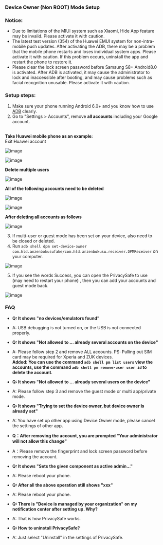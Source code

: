 ### Device Owner (Non ROOT) Mode Setup

### Notice:
- Due to limitations of the MIUI system such as Xiaomi, Hide App feature may be invalid. Please activate it with caution.
- The latest test version (354) of the Huawei EMUI system for non-intra-mobile push updates. After activating the ADB, there may be a problem that the mobile phone restarts and loses individual system apps. Please activate it with caution. If this problem occurs, uninstall the app and restart the phone to restore it.
- Please clear the lock screen password before Samsung S8+ Android8.0 is activated. After ADB is activated, it may cause the administrator to lock and inaccessible after booting, and may cause problems such as facial recognition unusable. Please activate it with caution.

### Setup steps:
1. Make sure your phone running Android  6.0+ and you know how to use [ADB](https://www.xda-developers.com/install-adb-windows-macos-linux/) clearly.
2. Go to "Settings > Accounts", remove **all accounts** including your Google account.

</br>**Take Huawei mobile phone as an example:**
</br>Exit Huawei account

![image](https://github.com/kaku2015/PrivacySafeFakeDocs/blob/master/images/delete_account_1.jpg)

![image](https://github.com/kaku2015/PrivacySafeFakeDocs/blob/master/images/delete_account_2.jpg)

**Delete multiple users**

![image](https://github.com/kaku2015/PrivacySafeFakeDocs/blob/master/images/delete_account_3.jpg)

**All of the following accounts need to be deleted**

![image](https://github.com/kaku2015/PrivacySafeFakeDocs/blob/master/images/delete_account_4.jpg)

![image](https://github.com/kaku2015/PrivacySafeFakeDocs/blob/master/images/delete_account_5.jpg)

**After deleting all accounts as follows**

![image](https://github.com/kaku2015/PrivacySafeFakeDocs/blob/master/images/delete_account_6.jpg)

3. If multi-user or guest mode has been set on your device, also need to be closed or deleted.
4. Run ```adb shell dpm set-device-owner com.hld.anzenbokusufake/com.hld.anzenbokusu.receiver.DPMReceiver``` on your computer.

![image](https://github.com/kaku2015/PrivacySafeFakeDocs/blob/master/images/cmd_1.png)

5. If you see the words Success, you can open the PrivacySafe to use (may need to restart your phone) , then you can add your accounts and guest mode back.

![image](https://github.com/kaku2015/PrivacySafeFakeDocs/blob/master/images/cmd_2.png)

### FAQ

- **Q: It shows "no devices/emulators found"**
- A: USB debugging is not turned on, or the USB is not connected properly.

- **Q: It shows "Not allowed to ... already several accounts on the device"**
- A: Please follow step 2 and remove ALL accounts. PS: Pulling out SIM card may be required for Xperia and ZUK devices.
</br>**Added: You can use the command ```adb shell pm list users``` view the accounts, use the command ```adb shell pm remove-user user id``` to delete the account.**

- **Q: It shows "Not allowed to ... already several users on the device"**
- A: Please follow step 3 and remove the guest mode or multi app/private mode.

- **Q: It shows "Trying to set the device owner, but device owner is already set"**
- A: You have set up other app using Device Owner mode, please cancel the settings of other app.

- **Q：After removing the account, you are prompted "Your administrator will not allow this change"**
- A：Please remove the fingerprint and lock screen password before removing the account.

- **Q: It shows "Sets the given component as active admin..."**
- A: Please reboot your phone.

- **Q: After all the above operation still shows "xxx"**
- A: Please reboot your phone.

- **Q: There is "Device is managed by your organization" on my notification center after setting up. Why?**
- A: That is how PrivacySafe works.

- **Q: How to uninstall PrivacySafe?**
- A: Just select "Uninstall" in the settings of PrivacySafe.


